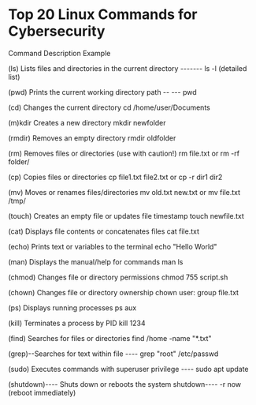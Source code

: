 # Top 20 Linux Commands for Cybersecurity

Command	Description	Example


(ls)         	Lists files and directories in the current directory	-------                              ls -l (detailed list)


(pwd)	        Prints the current working directory path -- ---	                         pwd


(cd)	        Changes the current directory	                                    cd /home/user/Documents


(m)kdir     	Creates a new directory                                          	mkdir newfolder


(rmdir)     	Removes an empty directory	                                       rmdir oldfolder


(rm)	        Removes files or directories (use with caution!)	                 rm file.txt or rm -rf folder/


(cp)	        Copies files or directories                                       	cp file1.txt file2.txt   or       cp -r dir1 dir2


(mv)        	Moves or renames files/directories                                	mv old.txt new.txt or mv file.txt /tmp/


(touch)    	 Creates an empty file or updates file timestamp                    	touch newfile.txt


(cat)       	Displays file contents or concatenates files                       	cat file.txt


(echo)	      Prints text or variables to the terminal                          	echo "Hello World"


(man)       	Displays the manual/help for commands                             	man ls


(chmod)     	Changes file or directory permissions                             	chmod 755 script.sh


(chown)     	Changes file or directory ownership	chown user:                     group file.txt


(ps)	        Displays running processes	                                        ps aux


(kill)      	Terminates a process by PID                                       	kill 1234


(find)      	Searches for files or directories	                                  find /home -name "*.txt"


(grep)--Searches for text within file ---- grep "root" /etc/passwd


(sudo)	      Executes commands with superuser privilege ---- sudo apt update


(shutdown)----	Shuts down or reboots the system shutdown---- -r now (reboot immediately)
